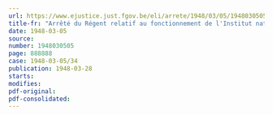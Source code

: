 ```yaml
---
url: https://www.ejustice.just.fgov.be/eli/arrete/1948/03/05/1948030505/justel
title-fr: "Arrêté du Régent relatif au fonctionnement de l'Institut national de l'Industrie charbonnière"
date: 1948-03-05
source:
number: 1948030505
page: 888888
case: 1948-03-05/34
publication: 1948-03-28
starts:
modifies:
pdf-original:
pdf-consolidated:
---
```


